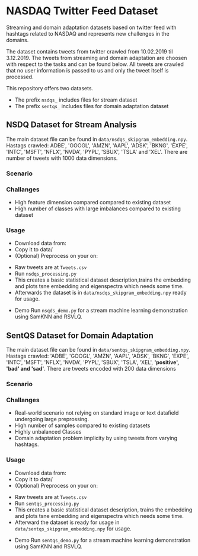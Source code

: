 # NASDAQ Twitter Feed Dataset
Streaming and domain adaptation datasets based on twitter feed 
with hashtags related to NASDAQ and represents new challenges in the domains.

The dataset contains tweets from twitter crawled from 10.02.2019 til 3.12.2019.
The tweets from streaming and domain adaptation are choosen with respect to the tasks and can be found below.
All tweets are crawled that no user information is passed to us and only the tweet itself is processed. 

This repository offers two datasets.
* The prefix `nsdqs_` includes files for stream dataset
* The prefix `sentqs_` includes files for domain adaptation dataset

## NSDQ Dataset for Stream Analysis 
The main dataset file can be found in `data/nsdqs_skipgram_embedding.npy`. 
Hastags crawled: ADBE', 'GOOGL', 'AMZN', 'AAPL', 'ADSK', 'BKNG',
'EXPE', 'INTC', 'MSFT', 'NFLX', 'NVDA', 'PYPL', 'SBUX', 'TSLA' and 'XEL'.
There are number of tweets with 1000 data dimensions.

### Scenario

### Challanges
* High feature dimension compared compared to existing dataset
* High number of classes with large imbalances compared to existing dataset

### Usage
* Download data from: 
* Copy it to data/ 
* (Optional) Preprocess on your on:
- Raw tweets are at `Tweets.csv`
- Run `nsdqs_processing.py`
- This creates a basic statistical dataset description,trains the embedding and plots tsne embedding and eigenspectra which needs some time. 
- Afterwards the dataset is in `data/nsdqs_skipgram_embedding.npy` ready for usage.
  
* Demo 
Run `nsqds_demo.py` for a stream machine learning demonstration using SamKNN and RSVLQ. 
  
## SentQS Dataset for Domain Adaptation 
The main dataset file can be found in `data/sentqs_skipgram_embedding.npy`. 
Hastags crawled: 'ADBE', 'GOOGL', 'AMZN', 'AAPL', 'ADSK', 'BKNG',
'EXPE', 'INTC', 'MSFT', 'NFLX', 'NVDA', 'PYPL', 'SBUX', 'TSLA', 'XEL', __'positive', 'bad' and 'sad'__.
There are tweets encoded with 200 data dimensions 

### Scenario

### Challanges
* Real-world scenario not relying on standard image or text datafield undergoing large preprossing. 
* High number of samples compared to existing datasets
* Highly unbalanced Classes
* Domain adaptation problem implicity by using tweets from varying hashtags.

### Usage
* Download data from: 
* Copy it to data/ 
* (Optional) Preprocess on your on:
- Raw tweets are at `Tweets.csv`
- Run `sentqs_processing.py`
- This creates a basic statistical dataset description, trains the embedding and plots tsne embedding and eigenspectra which needs some time. 
- Afterward the dataset is ready for usage in `data/sentqs_skipgram_embedding.npy` for usage.
  
* Demo 
  Run `sentqs_demo.py` for a stream machine learning demonstration using SamKNN and RSVLQ. 
